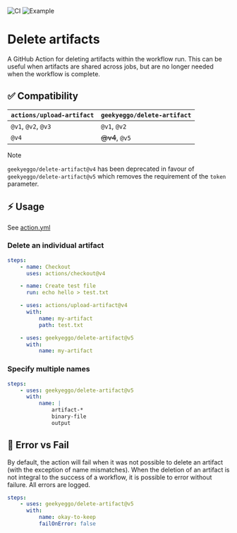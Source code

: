 ![CI](https://github.com/GeekyEggo/delete-artifact/workflows/CI/badge.svg)
![Example](https://github.com/GeekyEggo/delete-artifact/workflows/Example/badge.svg)

# Delete artifacts

A GitHub Action for deleting artifacts within the workflow run. This can be useful when artifacts are shared across jobs, but are no longer needed when the workflow is complete.

## ✅ Compatibility

| `actions/upload-artifact` | `geekyeggo/delete-artifact` |
| ------------------------- | --------------------------- |
| `@v1`, `@v2`, `@v3`       | `@v1`, `@v2`                |
| `@v4`                     | ~~@v4~~, `@v5`              |

> [!NOTE]
> `geekyeggo/delete-artifact@v4` has been deprecated in favour of `geekyeggo/delete-artifact@v5` which removes the requirement of the `token` parameter.

## ⚡ Usage

See [action.yml](action.yml)

### Delete an individual artifact

```yml
steps:
    - name: Checkout
      uses: actions/checkout@v4

    - name: Create test file
      run: echo hello > test.txt

    - uses: actions/upload-artifact@v4
      with:
          name: my-artifact
          path: test.txt

    - uses: geekyeggo/delete-artifact@v5
      with:
          name: my-artifact
```

### Specify multiple names

```yml
steps:
    - uses: geekyeggo/delete-artifact@v5
      with:
          name: |
              artifact-*
              binary-file
              output
```

## 🚨 Error vs Fail

By default, the action will fail when it was not possible to delete an artifact (with the exception of name mismatches). When the deletion of an artifact is not integral to the success of a workflow, it is possible to error without failure. All errors are logged.

```yml
steps:
    - uses: geekyeggo/delete-artifact@v5
      with:
          name: okay-to-keep
          failOnError: false
```
